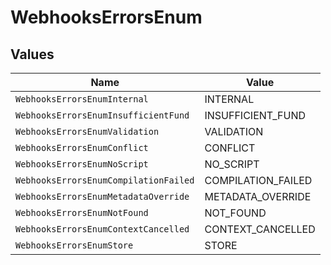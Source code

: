 # WebhooksErrorsEnum


## Values

| Name                                  | Value                                 |
| ------------------------------------- | ------------------------------------- |
| `WebhooksErrorsEnumInternal`          | INTERNAL                              |
| `WebhooksErrorsEnumInsufficientFund`  | INSUFFICIENT_FUND                     |
| `WebhooksErrorsEnumValidation`        | VALIDATION                            |
| `WebhooksErrorsEnumConflict`          | CONFLICT                              |
| `WebhooksErrorsEnumNoScript`          | NO_SCRIPT                             |
| `WebhooksErrorsEnumCompilationFailed` | COMPILATION_FAILED                    |
| `WebhooksErrorsEnumMetadataOverride`  | METADATA_OVERRIDE                     |
| `WebhooksErrorsEnumNotFound`          | NOT_FOUND                             |
| `WebhooksErrorsEnumContextCancelled`  | CONTEXT_CANCELLED                     |
| `WebhooksErrorsEnumStore`             | STORE                                 |